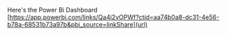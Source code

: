 Here's the Power Bi Dashboard [https://app.powerbi.com/links/Qa4i2vOPWf?ctid=aa74b0a8-dc31-4e56-b78a-68531b73a97b&pbi_source=linkShare](url)
